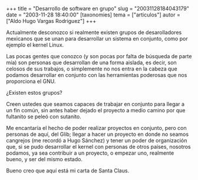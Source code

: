 +++
title = "Desarrollo de software en grupo"
slug = "20031128184043179"
date = "2003-11-28 18:40:00"
[taxonomies]
tema = ["articulos"]
autor = ["Aldo Hugo Vargas Rodriguez"]
+++

Actualmente desconozco si realmente existen grupos de desarolladores
mexicanos que se unan para desarrollar un sistema en conjunto, como por
ejemplo el kernel Linux.

Las pocas gentes que conozco (y son pocas por falta de búsqueda de parte
mía) son personas que desarrollan de una forma aislada, es decir, son
celosos de sus trabajos, o simplemente no nos entra en la cabeza que
podamos desarrollar en conjunto con las herramientas poderosas que nos
proporciona el GNU.

<!-- more -->
¿Existen estos grupos?

Creen ustedes que seamos capaces de trabajar en conjunto para llegar a
un fin común, sin antes haber dejado el proyecto a medio camino por que
fultanito se peleó con sutanito.

Me encantaría el hecho de poder realizar proyectos en conjunto, pero con
personas de aquí, del Glib; llegar a hacer un proyecto en donde no
seamos cangrejos (me recordó a Hugo Sánchez) y tener un poder de
organización que, si se pudo desarrollar el kernel con personas de otros
países, nosotros podamos, ya sea contribuir a un proyecto, o empezar
uno, realmente bueno, y ser del mismo estado.

Bueno creo que aquí está mi carta de Santa Claus.

